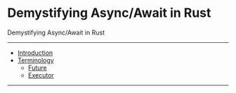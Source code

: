 # Demystifying Async/Await in Rust

Demystifying Async/Await in Rust

----------

- [Introduction](00-introduction.md)
- [Terminology](01-terminology.md)
  - [Future](01-terminology.md#Future)
  - [Executor](01-terminology.md#Executor)
  
----------
